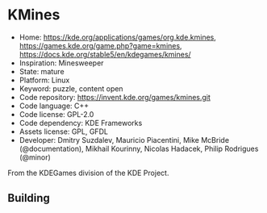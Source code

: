 # KMines

- Home: https://kde.org/applications/games/org.kde.kmines, https://games.kde.org/game.php?game=kmines, https://docs.kde.org/stable5/en/kdegames/kmines/
- Inspiration: Minesweeper
- State: mature
- Platform: Linux
- Keyword: puzzle, content open
- Code repository: https://invent.kde.org/games/kmines.git
- Code language: C++
- Code license: GPL-2.0
- Code dependency: KDE Frameworks
- Assets license: GPL, GFDL
- Developer: Dmitry Suzdalev, Mauricio Piacentini, Mike McBride (@documentation), Mikhail Kourinny, Nicolas Hadacek, Philip Rodrigues (@minor)

From the KDEGames division of the KDE Project.

## Building
